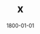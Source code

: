 ---
title: x
date: 1800-01-01
description: Traditional Grip
thumb: /assets/images/products/400S/400-trad-red-silver-l.jpg
image: /assets/images/products/400S/400-trad-red-silver-l.jpg
# angler-name: Johnny B. Goode

reel-type: spinning
reel-series: 400 

# location: Someplace, United States
# fish: Some Big Fish
# fish-length: 49 in.
# fish-weight: 78 lbs.
---